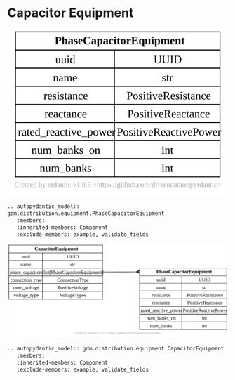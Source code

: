 # Capacitor Equipment

[![](../../models/PhaseCapacitorEquipment.svg)](../../models/PhaseCapacitorEquipment.svg) 

```{eval-rst}
.. autopydantic_model:: gdm.distribution.equipment.PhaseCapacitorEquipment
   :members: 
   :inherited-members: Component
   :exclude-members: example, validate_fields
```

[![](../../models/CapacitorEquipment.svg)](../../models/CapacitorEquipment.svg) 

```{eval-rst}
.. autopydantic_model:: gdm.distribution.equipment.CapacitorEquipment
   :members: 
   :inherited-members: Component
   :exclude-members: example, validate_fields
```
